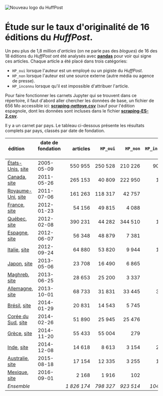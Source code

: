 ![Nouveau logo du HuffPost](https://upload.wikimedia.org/wikipedia/commons/thumb/5/5a/HuffPost.svg/320px-HuffPost.svg.png "Nouveau logo du HuffPost")

# Étude sur le taux d'originalité de 16 éditions du *HuffPost*.

Un peu plus de 1,8 million d'*articles* (on ne parle pas des *blogues*) de 16 des 18 éditions du *HuffPost* ont été analysés avec [**pandas**](https://github.com/jhroy/tuto-pandas) pour voir qui signe ces articles. Chaque article a été placé dans trois catégories:

- `HP_oui` lorsque l'auteur est un employé ou un pigiste du *HuffPost*.
- `HP_non` lorsque l'auteur est une source externe (autre média ou agence de presse).
- `HP_inconnu` lorsque qu'il est impossible d'attribuer l'article.

Pour faire fonctionner les carnets Jupyter qui se trouvent dans ce répertoire, il faut d'abord aller chercher les données de base, un fichier de 656 Mo accessible ici: [**scraping-nettoye.csv**](https://drive.google.com/file/d/0B90qcYhVsMeYQ2FQbEt3YkFhTjg/view?usp=sharing) (sauf pour l'édition espagnole, dont les données sont incluses dans le fichier [**scraping-ES-2.csv**](https://github.com/jhroy/huffpost/blob/master/scraping-ES-2.csv).

Il y a un carnet par pays. Le tableau ci-dessous présente les résultats complets par pays, classés par date de fondation.

| **édition**        | **date de fondation**   |**articles**|**`HP_oui`**|**`HP_non`**|**`HP_inconnu`**| **taux d'originalité** |
| ------------- |-------------| -----:|-----:|-----:|-----:|-----:|
|[États-Unis](HuffPost-usa.ipynb), [site](http://www.huffingtonpost.com/)|2005-05-09|550&nbsp;955|250&nbsp;528|210&nbsp;226|90&nbsp;201|45,5 %|
|[Canada](HuffPost-can.ipynb), [site](http://www.huffingtonpost.ca/)|2011-05-26|265&nbsp;153|40&nbsp;809|222&nbsp;950|1&nbsp;394|15,4%|
|[Royaume-Uni](HuffPost-uk.ipynb), [site](http://www.huffingtonpost.co.uk/)|2011-07-06|161&nbsp;263|118&nbsp;317|42&nbsp;757|189|73,4%|
|[France](HuffPost-fr.ipynb), [site](http://www.huffingtonpost.fr/)|2012-01-23|54&nbsp;156|49&nbsp;815|4&nbsp;088|253|92,0%|
|[Québec](HuffPost-qc.ipynb), [site](http://quebec.huffingtonpost.ca/)|2012-02-08|390&nbsp;231|44&nbsp;282|344&nbsp;510|1&nbsp;439|11,3%|
|[Espagne](HuffPost-es.ipynb), [site](http://www.huffingtonpost.es/)|2012-06-07|56&nbsp;348|48&nbsp;879|7&nbsp;381|88|86,7%|
|[Italie](HuffPost-it.ipynb), [site](http://www.huffingtonpost.it/)|2012-09-24|64&nbsp;880|53&nbsp;820|9&nbsp;944|1&nbsp;116|83,0%|
|[Japon](HuffPost-jp.ipynb), [site](http://www.huffingtonpost.jp/)|2013-05-06|23&nbsp;708|16&nbsp;490|6&nbsp;865|353|69,6%|
|[Maghreb](HuffPost-mag.ipynb), [site](http://www.huffpostmaghreb.com/)|2013-06-25|28&nbsp;653|25&nbsp;200|3&nbsp;337|116|87,9%|
|[Allemagne](HuffPost-all.ipynb), [site](http://www.huffingtonpost.de/)|2013-10-01|68&nbsp;733|31&nbsp;831|33&nbsp;445|3&nbsp;457|46,3%|
|[Brésil](HuffPost-bra.ipynb), 	[site](http://www.huffpostbrasil.com/)|2014-01-29|20&nbsp;831|14&nbsp;543|5&nbsp;745|543|69,8%|
|[Corée du Sud](HuffPost-kr.ipynb), [site](http://www.huffingtonpost.kr/)|2014-02-26|51&nbsp;890|25&nbsp;945|25&nbsp;476|469|50,0%|
|[Grèce](HuffPost-grece.ipynb), [site](http://www.huffingtonpost.gr/)|2014-11-20|55&nbsp;433|55&nbsp;004|279|150|99,2%|
|[Inde](HuffPost-inde.ipynb), [site](http://www.huffingtonpost.in/)|2014-12-08|14&nbsp;618|8&nbsp;613|3&nbsp;154|2&nbsp;851|58,9%|
|[Australie](HuffPost-aus.ipynb), [site](http://www.huffingtonpost.com.au/)|2015-08-18|17&nbsp;154|12&nbsp;335|3&nbsp;255|1&nbsp;564|71,9%|
|[Mexique](HuffPost-mex.ipynb), [site](http://www.huffingtonpost.com.mx/)|2016-09-01|2&nbsp;168|1&nbsp;916|102|150|88,4%|
|*Ensemble* | |*1&nbsp;826&nbsp;174*|*798&nbsp;327*|*923&nbsp;514*|*104&nbsp;333*|*43,7%*|
